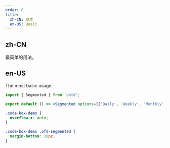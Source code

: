 ```yaml
---
order: 0
title:
  zh-CN: 基本
  en-US: Basic
---
```


## zh-CN

最简单的用法。

## en-US

The most basic usage.

```jsx
import { Segmented } from 'antd';

export default () => <Segmented options={['Daily', 'Weekly', 'Monthly', 'Quarterly', 'Yearly']} />;
```

```css
.code-box-demo {
  overflow-x: auto;
}

.code-box-demo .ofs-segmented {
  margin-bottom: 10px;
}
```
